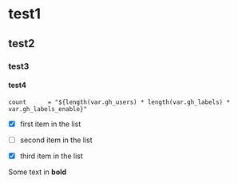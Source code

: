 # test1
## test2
### test3
#### test4
```
count      = "${length(var.gh_users) * length(var.gh_labels) * var.gh_labels_enable}"
```
  - [x] first item in the list
  - [ ] second item in the list
  - [x] third item in the list


Some text in **bold**
